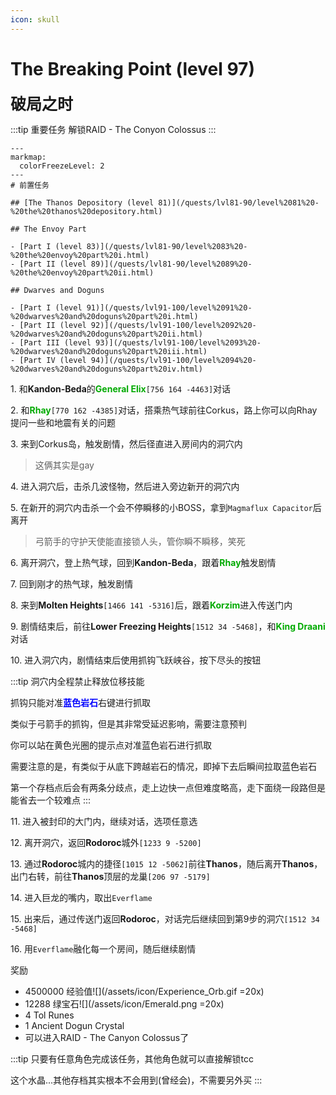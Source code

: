 ```yaml
---
icon: skull
---
```

# The Breaking Point (level 97)
<span style="font-size: 25px;">**破局之时**</span>


:::tip 重要任务
解锁RAID - The Conyon Colossus
:::



```markmap
---
markmap:
  colorFreezeLevel: 2
---
# 前置任务

## [The Thanos Depository (level 81)](/quests/lvl81-90/level%2081%20-%20the%20thanos%20depository.html)

## The Envoy Part

- [Part I (level 83)](/quests/lvl81-90/level%2083%20-%20the%20envoy%20part%20i.html)
- [Part II (level 89)](/quests/lvl81-90/level%2089%20-%20the%20envoy%20part%20ii.html)

## Dwarves and Doguns

- [Part I (level 91)](/quests/lvl91-100/level%2091%20-%20dwarves%20and%20doguns%20part%20i.html)
- [Part II (level 92)](/quests/lvl91-100/level%2092%20-%20dwarves%20and%20doguns%20part%20ii.html)
- [Part III (level 93)](/quests/lvl91-100/level%2093%20-%20dwarves%20and%20doguns%20part%20iii.html)
- [Part IV (level 94)](/quests/lvl91-100/level%2094%20-%20dwarves%20and%20doguns%20part%20iv.html)

```


<span class="stage-index">1.</span> 和**Kandon-Beda**的<font color=00AA00>**General Elix**</font>`[756 164 -4463]`对话

<span class="stage-index">2.</span> 和<font color=00AA00>**Rhay**</font>`[770 162 -4385]`对话，搭乘热气球前往Corkus，路上你可以向Rhay提问一些和地震有关的问题

<span class="stage-index">3.</span> 来到Corkus岛，触发剧情，然后径直进入房间内的洞穴内
>这俩其实是gay

<span class="stage-index">4.</span> 进入洞穴后，击杀几波怪物，然后进入旁边新开的洞穴内

<span class="stage-index">5.</span> 在新开的洞穴内击杀一个会不停瞬移的小BOSS，拿到`Magmaflux Capacitor`后离开

>弓箭手的守护天使能直接锁人头，管你瞬不瞬移，笑死

<span class="stage-index">6.</span> 离开洞穴，登上热气球，回到**Kandon-Beda**，跟着<font color=00AA00>**Rhay**</font>触发剧情

<span class="stage-index">7.</span> 回到刚才的热气球，触发剧情

<span class="stage-index">8.</span> 来到**Molten Heights**`[1466 141 -5316]`后，跟着<font color=00AA00>**Korzim**</font>进入传送门内

<span class="stage-index">9.</span> 剧情结束后，前往**Lower Freezing Heights**`[1512 34 -5468]`，和<font color=00AA00>**King Draani**</font>对话

<span class="stage-index">10.</span> 进入洞穴内，剧情结束后使用抓钩飞跃峡谷，按下尽头的按钮

:::tip
洞穴内全程禁止释放位移技能

抓钩只能对准<font color="blue">**蓝色岩石**</font>右键进行抓取

类似于弓箭手的抓钩，但是其非常受延迟影响，需要注意预判

你可以站在黄色光圈的提示点对准蓝色岩石进行抓取

需要注意的是，有类似于从底下跨越岩石的情况，即掉下去后瞬间拉取蓝色岩石

第一个存档点后会有两条分歧点，走上边快一点但难度略高，走下面绕一段路但是能省去一个较难点
:::

<span class="stage-index">11.</span> 进入被封印的大门内，继续对话，选项任意选

<span class="stage-index">12.</span> 离开洞穴，返回**Rodoroc**城外`[1233 9 -5200]`

<span class="stage-index">13.</span> 通过**Rodoroc**城内的捷径`[1015 12 -5062]`前往**Thanos**，随后离开**Thanos**，出门右转，前往**Thanos**顶层的龙巢`[206 97 -5179]`

<span class="stage-index">14.</span> 进入巨龙的嘴内，取出`Everflame`

<span class="stage-index">15.</span> 出来后，通过传送门返回**Rodoroc**，对话完后继续回到第9步的洞穴`[1512 34 -5468]`

<span class="stage-index">16.</span> 用`Everflame`融化每一个房间，随后继续剧情

奖励
+ 4500000 经验值![](/assets/icon/Experience_Orb.gif =20x)
+ 12288 绿宝石![](/assets/icon/Emerald.png =20x)
+ 4 Tol Runes
+ 1 Ancient Dogun Crystal
+ 可以进入RAID - The Canyon Colossus了

:::tip
只要有任意角色完成该任务，其他角色就可以直接解锁tcc

这个水晶...其他存档其实根本不会用到(曾经会)，不需要另外买
:::